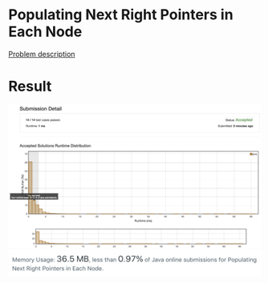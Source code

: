 # Populating Next Right Pointers in Each Node

[Problem description](medium/populating-next-right-pointers-in-each-node)

# Result

![result_runtime](result_runtime.png)
![result_space](result_space.png)
